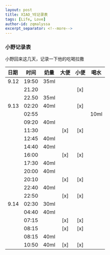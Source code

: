 ```yaml
---
layout: post
title: XIAO_YE记录表
tags: [Life, Love]
author-id: zqmalyssa
excerpt_separator: <!--more-->
---
```


### 小野记录表

小野回来这几天，记录一下他的吃喝拉撒

| 日期 |  时间   | 奶量  | 大便 | 小便 | 喝水 |
| :----- | :----:  | :----:  | :----: | :----: | :----: |
| 9.12 | 19:50  | 35ml | | | |
|      | 21.20  | | | [x] | |
|      | 22.50  | 35ml | | | |
| 9.13 | 02:20  | 40ml | | [x] | |
|      | 02:55  | | | | 10ml |
|      | 09:20  | 40ml | | | |
|      | 11:30  | | [x] | [x] | |
|      | 12:45  | 40ml | | | |
|      | 14:40  | 40ml | | | |
|      | 16:00  | | [x] | [x] | |
|      | 17:30  | 40ml | | | |
|      | 20:00  | 40ml | | | |
|      | 20:10  | | [x] | [x] | |
|      | 22:40  | 40ml | | | |
|      | 22:50  | | [x] | [x] | |
| 9.14 | 02:30  | 30ml | | | |
|      | 04:40  | 40ml | | | |
|      | 07:15  | | [x] | [x] | |
|      | 08:15  | | [x] | [x] | |
|      | 08:15  | 40ml | | | |
|      | 10:50  | 40ml | [x] | [x] | |

